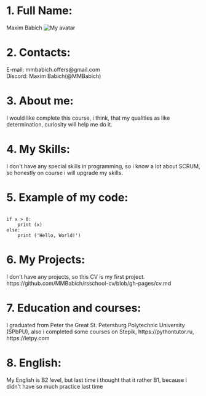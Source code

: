 <h1>1. Full Name:</h1>
Maxim Babich
<img
  src="https://sun9-31.userapi.com/impg/PGnldzAsuo-vWhq2oAY-syjondEVmLBgcMPJnQ/rn_zuzNXGII.jpg?size=576x768&quality=95&sign=f54bb4ddb8086060cf64f52bf8f1657c&type=album"
  alt="My avatar" /></img>
<h1>2. Contacts:</h1>
E-mail: mmbabich.offers@gmail.com<br>
Discord: Maxim Babich(@MMBabich)
<h1>3. About me:</h1>
I would like complete this course, i think, that my qualities as like determination, curiosity will help me do it.
<h1>4. My Skills:</h1>
I don't have any special skills in programming, so i know a lot about SCRUM, so honestly on course i will upgrade my skills.
<h1>5. Example of my code:</h1>
<pre><code>
if x > 0:
	print (x)
else:
	print ('Hello, World!')
</code></pre>
<h1>6. My Projects:</h1>
I don't have any projects, so this CV is my first project.
<link>https://github.com/MMBabich/rsschool-cv/blob/gh-pages/cv.md</link>
<h1>7. Education and courses:</h1>
I graduated from Peter the Great St. Petersburg Polytechnic University (SPbPU), also i completed some courses on Stepik, https://pythontutor.ru, https://letpy.com
<h1>8. English:</h1>
My English is B2 level, but last time i thought that it rather B1, because i didn't have so much practice last time